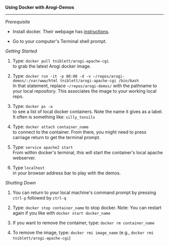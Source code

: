 <b>Using Docker with Arogi-Demos</b>  
<hr />

*Prerequisite*  

- Install docker. Their webpage has [instructions](https://docs.docker.com/engine/installation/).

- Go to your computer's Terminal shell prompt.

*Getting Started*

1. Type: `docker pull tniblett/arogi-apache-cgi`  
to grab the latest Arogi docker image. 

2. Type: `docker run -it -p 80:80 -d -v ~/repos/arogi-demos/:/var/www/html tniblett/arogi-apache-cgi /bin/bash`  
In that statement, replace `~/repos/arogi-demos/` with the pathname to your local repository. This associates the image to your working local repo.

3. Type: `docker ps -a`  
to see a list of local docker containers. Note the name it gives as a label. It often is something like: `silly_tonsils`

4. Type: `docker attach container_name`  
to connect to the container. From there, you might need to press carriage return to get the terminal prompt.

5. Type: `service apache2 start`  
From within docker's terminal, this will start the container's local apache webserver.

6. Type `localhost`  
in your browser address bar to play with the demos. 

*Shutting Down*  

1. You can return to your local machine's command prompt by pressing `ctrl-p` followed by `ctrl-q`

2. Type: `docker stop container_name` to stop docker. Note: You can restart again if you like with `docker start docker_name`

3. If you want to remove the container, type: `docker rm container_name`

4. To remove the image, type: `docker rmi image_name` (e.g., `docker rmi tniblett/arogi-apache-cgi`)
